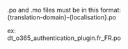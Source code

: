 .po and .mo files must be in this format:  
{translation-domain}-{localisation}.po
 
ex:  
dt_o365_authentication_plugin.fr_FR.po